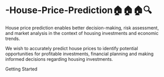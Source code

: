 # -House-Price-Prediction🏠🏠🏠🔍
House price prediction enables better decision-making, risk assessment, and market analysis in the context of housing investments and economic trends.

We wish to accurately predict house prices to identify potential opportunities for profitable investments, financial planning and making informed decisions regarding housing investments.

Getting Started




